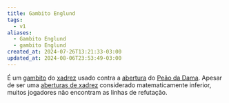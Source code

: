 ```yaml
---
title: Gambito Englund
tags:
  - v1
aliases:
  - Gambito Englund
  - gambito Englund
created_at: 2024-07-26T13:21:33-03:00
updated_at: 2024-08-06T23:53:49-03:00
---
```


É um [gambito](../../../sementes/2024/07/2024-07-01-Gambito.md) do [xadrez](../../../sementes/2024/07/2024-07-06-Xadrez.md) usado contra a [abertura](2024-07-06-Aberturas_de_xadrez.md) do [Peão da Dama](Xadrez_Abertura_de_Peao_da_Dama.md). Apesar de ser uma [aberturas de xadrez](2024-07-06-Aberturas_de_xadrez.md) considerado matematicamente inferior, muitos jogadores não encontram as linhas de refutação.